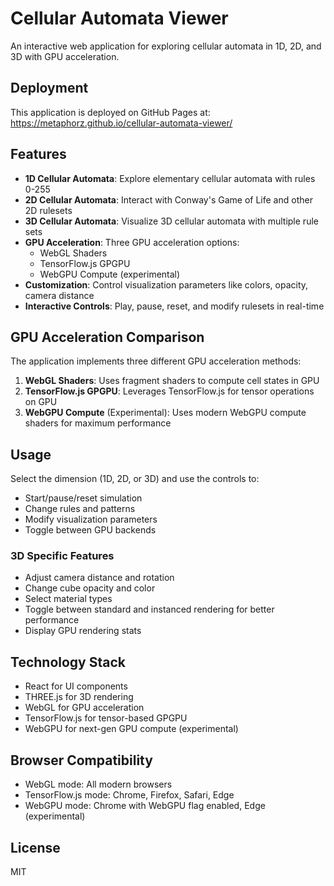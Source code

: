 # Cellular Automata Viewer

An interactive web application for exploring cellular automata in 1D, 2D, and 3D with GPU acceleration.

## Deployment

This application is deployed on GitHub Pages at: https://metaphorz.github.io/cellular-automata-viewer/

## Features

- **1D Cellular Automata**: Explore elementary cellular automata with rules 0-255
- **2D Cellular Automata**: Interact with Conway's Game of Life and other 2D rulesets
- **3D Cellular Automata**: Visualize 3D cellular automata with multiple rule sets
- **GPU Acceleration**: Three GPU acceleration options:
  - WebGL Shaders
  - TensorFlow.js GPGPU
  - WebGPU Compute (experimental)
- **Customization**: Control visualization parameters like colors, opacity, camera distance
- **Interactive Controls**: Play, pause, reset, and modify rulesets in real-time

## GPU Acceleration Comparison

The application implements three different GPU acceleration methods:

1. **WebGL Shaders**: Uses fragment shaders to compute cell states in GPU
2. **TensorFlow.js GPGPU**: Leverages TensorFlow.js for tensor operations on GPU
3. **WebGPU Compute** (Experimental): Uses modern WebGPU compute shaders for maximum performance

## Usage

Select the dimension (1D, 2D, or 3D) and use the controls to:
- Start/pause/reset simulation
- Change rules and patterns
- Modify visualization parameters
- Toggle between GPU backends

### 3D Specific Features

- Adjust camera distance and rotation
- Change cube opacity and color
- Select material types
- Toggle between standard and instanced rendering for better performance
- Display GPU rendering stats

## Technology Stack

- React for UI components
- THREE.js for 3D rendering
- WebGL for GPU acceleration
- TensorFlow.js for tensor-based GPGPU
- WebGPU for next-gen GPU compute (experimental)

## Browser Compatibility

- WebGL mode: All modern browsers
- TensorFlow.js mode: Chrome, Firefox, Safari, Edge
- WebGPU mode: Chrome with WebGPU flag enabled, Edge (experimental)

## License

MIT
